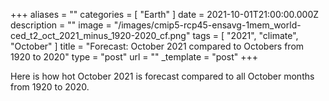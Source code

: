 +++
aliases = ""
categories = [ "Earth" ]
date = 2021-10-01T21:00:00.000Z
description = ""
image = "/images/cmip5-rcp45-ensavg-1mem_world-ced_t2_oct_2021_minus_1920-2020_cf.png"
tags = [ "2021", "climate", "October" ]
title = "Forecast: October 2021 compared to Octobers from 1920 to 2020"
type = "post"
url = ""
_template = "post"
+++

Here is how hot October 2021 is forecast compared to all October months from 1920 to 2020.

